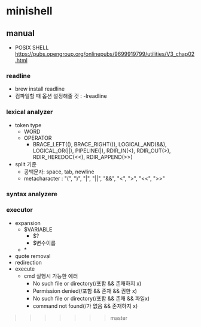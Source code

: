 # minishell

## manual
- POSIX SHELL
  https://pubs.opengroup.org/onlinepubs/9699919799/utilities/V3_chap02.html
### readline
- brew install readline
- 컴파일할 때 옵션 설정해줄 것 : -lreadline

### lexical analyzer
- token type
  - WORD
  - OPERATOR
    - BRACE_LEFT((), BRACE_RIGHT()), LOGICAL_AND(&&), LOGICAL_OR(||), 
      PIPELINE(|), RDIR_IN(<), RDIR_OUT(>), RDIR_HEREDOC(<<), RDIR_APPEND(>>)
- split 기준
  - 공백문자: space, tab, newline
  - metacharacter : "(", ")", "|", "||", "&&", "<", ">", "<<", ">>"
### syntax analyzere

### executor
- expansion
  - $VARIABLE
    - $?
    - $변수이름
  - \*
- quote removal
- redirection
- execute
  - cmd 실행시 가능한 에러
    - No such file or directory(/포함 && 존재하지 x)
    - Permission denied(/포함 && 존재 && 권한 x)
    - No such file or directory(/포함 && 존재 && 파일x)
    - command not found(/가 없음 && 존재하지 x)
  
>>>>>>> master

